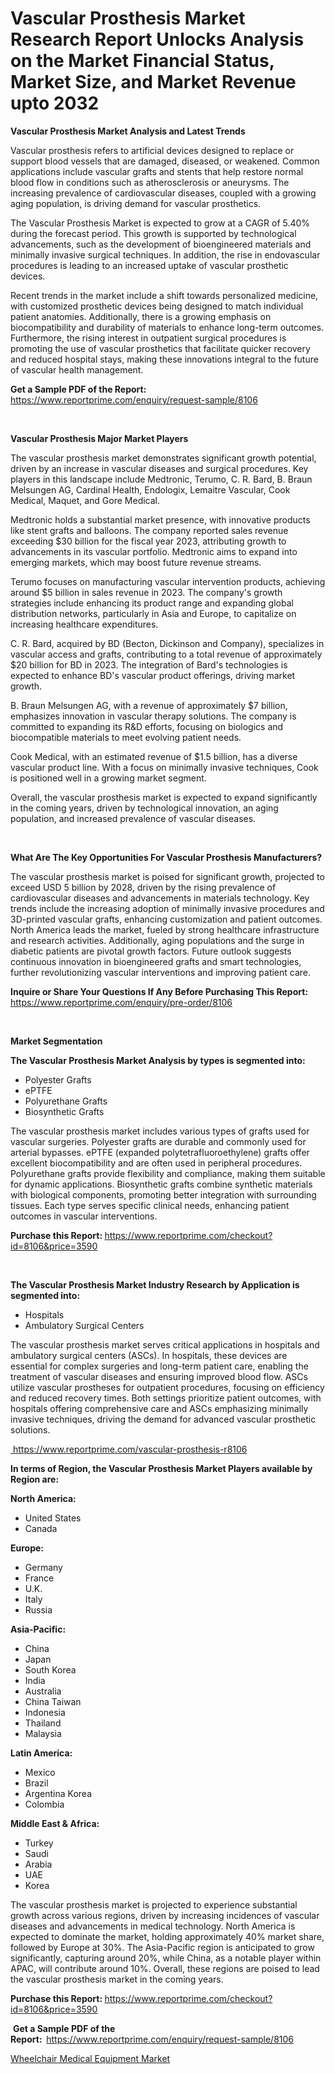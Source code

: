 <p><h1>Vascular Prosthesis Market Research Report Unlocks Analysis on the Market Financial Status, Market Size, and Market Revenue upto 2032</h1></p><p><strong>Vascular Prosthesis Market Analysis and Latest Trends</strong></p>
<p><p>Vascular prosthesis refers to artificial devices designed to replace or support blood vessels that are damaged, diseased, or weakened. Common applications include vascular grafts and stents that help restore normal blood flow in conditions such as atherosclerosis or aneurysms. The increasing prevalence of cardiovascular diseases, coupled with a growing aging population, is driving demand for vascular prosthetics.</p><p>The Vascular Prosthesis Market is expected to grow at a CAGR of 5.40% during the forecast period. This growth is supported by technological advancements, such as the development of bioengineered materials and minimally invasive surgical techniques. In addition, the rise in endovascular procedures is leading to an increased uptake of vascular prosthetic devices.</p><p>Recent trends in the market include a shift towards personalized medicine, with customized prosthetic devices being designed to match individual patient anatomies. Additionally, there is a growing emphasis on biocompatibility and durability of materials to enhance long-term outcomes. Furthermore, the rising interest in outpatient surgical procedures is promoting the use of vascular prosthetics that facilitate quicker recovery and reduced hospital stays, making these innovations integral to the future of vascular health management.</p></p>
<p><strong>Get a Sample PDF of the Report:&nbsp;</strong> <a href="https://www.reportprime.com/enquiry/request-sample/8106?utm_campaign=2636&utm_medium=2&utm_source=Github&utm_content=ia&utm_term=19032025&utm_id=vascular-prosthesis">https://www.reportprime.com/enquiry/request-sample/8106</a></p>
<p>&nbsp;</p>
<p><strong>Vascular Prosthesis Major Market Players</strong></p>
<p><p>The vascular prosthesis market demonstrates significant growth potential, driven by an increase in vascular diseases and surgical procedures. Key players in this landscape include Medtronic, Terumo, C. R. Bard, B. Braun Melsungen AG, Cardinal Health, Endologix, Lemaitre Vascular, Cook Medical, Maquet, and Gore Medical.</p><p>Medtronic holds a substantial market presence, with innovative products like stent grafts and balloons. The company reported sales revenue exceeding $30 billion for the fiscal year 2023, attributing growth to advancements in its vascular portfolio. Medtronic aims to expand into emerging markets, which may boost future revenue streams.</p><p>Terumo focuses on manufacturing vascular intervention products, achieving around $5 billion in sales revenue in 2023. The company's growth strategies include enhancing its product range and expanding global distribution networks, particularly in Asia and Europe, to capitalize on increasing healthcare expenditures.</p><p>C. R. Bard, acquired by BD (Becton, Dickinson and Company), specializes in vascular access and grafts, contributing to a total revenue of approximately $20 billion for BD in 2023. The integration of Bard's technologies is expected to enhance BD's vascular product offerings, driving market growth.</p><p>B. Braun Melsungen AG, with a revenue of approximately $7 billion, emphasizes innovation in vascular therapy solutions. The company is committed to expanding its R&D efforts, focusing on biologics and biocompatible materials to meet evolving patient needs.</p><p>Cook Medical, with an estimated revenue of $1.5 billion, has a diverse vascular product line. With a focus on minimally invasive techniques, Cook is positioned well in a growing market segment.</p><p>Overall, the vascular prosthesis market is expected to expand significantly in the coming years, driven by technological innovation, an aging population, and increased prevalence of vascular diseases.</p></p>
<p>&nbsp;</p>
<p><strong>What Are The Key Opportunities For Vascular Prosthesis Manufacturers?</strong></p>
<p><p>The vascular prosthesis market is poised for significant growth, projected to exceed USD 5 billion by 2028, driven by the rising prevalence of cardiovascular diseases and advancements in materials technology. Key trends include the increasing adoption of minimally invasive procedures and 3D-printed vascular grafts, enhancing customization and patient outcomes. North America leads the market, fueled by strong healthcare infrastructure and research activities. Additionally, aging populations and the surge in diabetic patients are pivotal growth factors. Future outlook suggests continuous innovation in bioengineered grafts and smart technologies, further revolutionizing vascular interventions and improving patient care.</p></p>
<p><strong>Inquire or Share Your Questions If Any Before Purchasing This Report:</strong> <a href="https://www.reportprime.com/enquiry/pre-order/8106?utm_campaign=2636&utm_medium=2&utm_source=Github&utm_content=ia&utm_term=19032025&utm_id=vascular-prosthesis">https://www.reportprime.com/enquiry/pre-order/8106</a></p>
<p>&nbsp;</p>
<p><strong>Market Segmentation</strong></p>
<p><strong>The Vascular Prosthesis Market Analysis by types is segmented into:</strong></p>
<p><ul><li>Polyester Grafts</li><li>ePTFE</li><li>Polyurethane Grafts</li><li>Biosynthetic Grafts</li></ul></p>
<p><p>The vascular prosthesis market includes various types of grafts used for vascular surgeries. Polyester grafts are durable and commonly used for arterial bypasses. ePTFE (expanded polytetrafluoroethylene) grafts offer excellent biocompatibility and are often used in peripheral procedures. Polyurethane grafts provide flexibility and compliance, making them suitable for dynamic applications. Biosynthetic grafts combine synthetic materials with biological components, promoting better integration with surrounding tissues. Each type serves specific clinical needs, enhancing patient outcomes in vascular interventions.</p></p>
<p><strong>Purchase this Report:&nbsp;</strong><a href="https://www.reportprime.com/checkout?id=8106&price=3590&utm_campaign=2636&utm_medium=2&utm_source=Github&utm_content=ia&utm_term=19032025&utm_id=vascular-prosthesis">https://www.reportprime.com/checkout?id=8106&price=3590</a></p>
<p>&nbsp;</p>
<p><strong>The Vascular Prosthesis Market Industry Research by Application is segmented into:</strong></p>
<p><ul><li>Hospitals</li><li>Ambulatory Surgical Centers</li></ul></p>
<p><p>The vascular prosthesis market serves critical applications in hospitals and ambulatory surgical centers (ASCs). In hospitals, these devices are essential for complex surgeries and long-term patient care, enabling the treatment of vascular diseases and ensuring improved blood flow. ASCs utilize vascular prostheses for outpatient procedures, focusing on efficiency and reduced recovery times. Both settings prioritize patient outcomes, with hospitals offering comprehensive care and ASCs emphasizing minimally invasive techniques, driving the demand for advanced vascular prosthetic solutions.</p></p>
<p><a href="https://www.reportprime.com/vascular-prosthesis-r8106?utm_campaign=2636&utm_medium=2&utm_source=Github&utm_content=ia&utm_term=19032025&utm_id=vascular-prosthesis">&nbsp;https://www.reportprime.com/vascular-prosthesis-r8106</a></p>
<p><strong>In terms of Region, the Vascular Prosthesis Market Players available by Region are:</strong></p>
<p>
    <p> <strong> North America: </strong>
        <ul>
            <li>United States</li>
            <li>Canada</li>
        </ul>
        </p> 
    <p> <strong> Europe: </strong>
        <ul>
            <li>Germany</li>
            <li>France</li>
            <li>U.K.</li>
            <li>Italy</li>
            <li>Russia</li>
        </ul>
        </p> 
    <p> <strong> Asia-Pacific: </strong>
        <ul>
            <li>China</li>
            <li>Japan</li>
            <li>South Korea</li>
            <li>India</li>
            <li>Australia</li>
            <li>China Taiwan</li>
            <li>Indonesia</li>
            <li>Thailand</li>
            <li>Malaysia</li>
        </ul>
        </p> 
    <p> <strong> Latin America: </strong>
        <ul>
            <li>Mexico</li>
            <li>Brazil</li>
            <li>Argentina Korea</li>
            <li>Colombia</li>
        </ul>
        </p> 
    <p> <strong> Middle East & Africa: </strong>
        <ul>
            <li>Turkey</li>
            <li>Saudi</li>
            <li>Arabia</li>
            <li>UAE</li>
            <li>Korea</li>
        </ul>
    </p>
    </p>
<p><p>The vascular prosthesis market is projected to experience substantial growth across various regions, driven by increasing incidences of vascular diseases and advancements in medical technology. North America is expected to dominate the market, holding approximately 40% market share, followed by Europe at 30%. The Asia-Pacific region is anticipated to grow significantly, capturing around 20%, while China, as a notable player within APAC, will contribute around 10%. Overall, these regions are poised to lead the vascular prosthesis market in the coming years.</p></p>
<p><strong>Purchase this Report: </strong><a href="https://www.reportprime.com/checkout?id=8106&price=3590&utm_campaign=2636&utm_medium=2&utm_source=Github&utm_content=ia&utm_term=19032025&utm_id=vascular-prosthesis">https://www.reportprime.com/checkout?id=8106&price=3590</a></p>
<p>&nbsp;<strong>Get a Sample PDF of the Report:&nbsp;&nbsp;</strong><a href="https://www.reportprime.com/enquiry/request-sample/8106?utm_campaign=2636&utm_medium=2&utm_source=Github&utm_content=ia&utm_term=19032025&utm_id=vascular-prosthesis">https://www.reportprime.com/enquiry/request-sample/8106</a></p>
<p><strong></strong></p>
<p><p><a href="https://github.com/oslieselotte2192/Market-Research-Report-List-1/blob/main/wheelchair-medical-equipment-market.md?utm_campaign=2636&utm_medium=2&utm_source=Github&utm_content=ia&utm_term=19032025&utm_id=vascular-prosthesis">Wheelchair Medical Equipment Market</a></p></p>